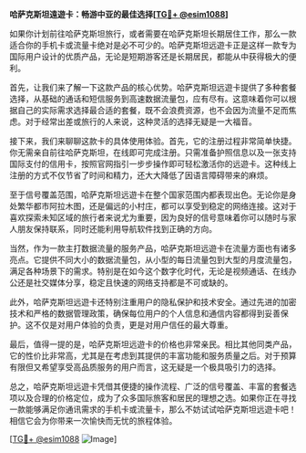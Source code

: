 **哈萨克斯坦遠遊卡：畅游中亚的最佳选择[[TG💪+ @esim1088](https://t.me/s/esim1088)]**

如果你计划前往哈萨克斯坦旅行，或者需要在哈萨克斯坦长期居住工作，那么一款适合你的手机卡或流量卡绝对是必不可少的。哈萨克斯坦远遊卡正是这样一款专为国际用户设计的优质产品，无论是短期游客还是长期居民，都能从中获得极大的便利。

首先，让我们来了解一下这款产品的核心优势。哈萨克斯坦远遊卡提供了多种套餐选择，从基础的通话和短信服务到高速数据流量包，应有尽有。这意味着你可以根据自己的实际需求选择最合适的套餐，既不会浪费资源，也不会因为流量不足而焦虑。对于经常出差或旅行的人来说，这种灵活的选择无疑是一大福音。

接下来，我们来聊聊这款卡的具体使用体验。首先，它的注册过程非常简单快捷。你无需亲自前往哈萨克斯坦，在线即可完成注册。只需准备护照信息以及一张支持国际支付的信用卡，按照官网指引一步步操作即可轻松激活你的远遊卡。这种线上注册的方式不仅节省了时间和精力，还大大降低了因语言障碍带来的麻烦。

至于信号覆盖范围，哈萨克斯坦远遊卡在整个国家范围内都表现出色。无论你是身处繁华都市阿拉木图，还是偏远的小村庄，都可以享受到稳定的网络连接。这对于喜欢探索未知区域的旅行者来说尤为重要，因为良好的信号意味着你可以随时与家人朋友保持联系，同时还能利用导航软件找到正确的方向。

当然，作为一款主打数据流量的服务产品，哈萨克斯坦远遊卡在流量方面也有诸多亮点。它提供不同大小的数据流量包，从小型的每日流量包到大型的月度流量包，满足各种场景下的需求。特别是在如今这个数字化时代，无论是视频通话、在线办公还是社交媒体分享，稳定且快速的网络支持都是不可或缺的。

此外，哈萨克斯坦远遊卡还特别注重用户的隐私保护和技术安全。通过先进的加密技术和严格的数据管理政策，确保每位用户的个人信息和通信内容都得到妥善保护。这不仅是对用户体验的负责，更是对用户信任的最大尊重。

最后，值得一提的是，哈萨克斯坦远遊卡的价格也非常亲民。相比其他同类产品，它的性价比非常高，尤其是在考虑到其提供的丰富功能和服务质量之后。对于预算有限但又希望享受高品质服务的用户而言，这无疑是一个极具吸引力的选择。

总之，哈萨克斯坦远遊卡凭借其便捷的操作流程、广泛的信号覆盖、丰富的套餐选项以及合理的价格定位，成为了众多国际旅客和居民的理想之选。如果你正在寻找一款能够满足你通讯需求的手机卡或流量卡，那么不妨试试哈萨克斯坦远遊卡吧！相信它会为你带来一次愉快而无忧的旅程体验。

[[TG💪+ @esim1088](https://t.me/s/esim1088) ![Image](https://i.postimg.cc/4NQfJmqS/Snipaste-2025-05-13-00-14-12.png)]